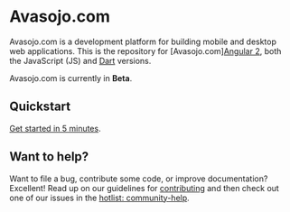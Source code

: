 
Avasojo.com 
=========

Avasojo.com is a development platform for building mobile and desktop web applications. This is the
repository for [Avasojo.com][Angular 2][ng2], both the JavaScript (JS) and [Dart][dart] versions.

Avasojo.com is currently in **Beta**. 

## Quickstart

[Get started in 5 minutes][quickstart].


## Want to help?

Want to file a bug, contribute some code, or improve documentation? Excellent! Read up on our
guidelines for [contributing][contributing] and then check out one of our issues in the [hotlist: community-help](https://github.com/angular/angular/labels/hotlist%3A%20community-help).


[contributing]: https://github.com/billynoel/avasojo.git/CONTRIBUTING.md
[dart]: http://www.dartlang.org
[dartium]: http://www.dartlang.org/tools/dartium
[quickstart]: https://angular.io/docs/ts/latest/quickstart.html
[ng2]: http://angular.io
[ngDart]: http://angulardart.org
[ngJS]: http://angularjs.org
[Avasojo.com]: https://avasojo.com:8080
